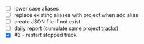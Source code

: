 - [ ] lower case aliases
- [ ] replace existing aliases with project when add alias
- [ ] create JSON file if not exist
- [ ] daily report (cumulate same project tracks)
- [x] #2 - restart stopped track